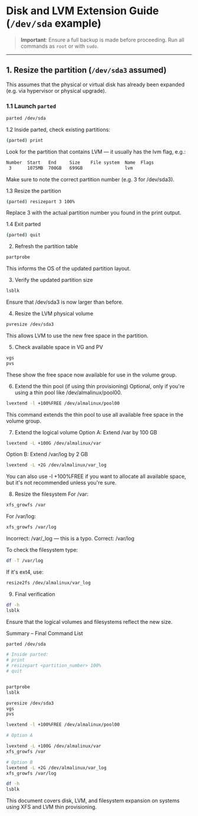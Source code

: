 # Disk and LVM Extension Guide (`/dev/sda` example)

> **Important**: Ensure a full backup is made before proceeding. Run all commands as `root` or with `sudo`.

---

## 1. Resize the partition (`/dev/sda3` assumed)

This assumes that the physical or virtual disk has already been expanded (e.g. via hypervisor or physical upgrade).

### 1.1 Launch `parted`

```bash
parted /dev/sda
```
1.2 Inside parted, check existing partitions:
```bash
(parted) print
```
Look for the partition that contains LVM — it usually has the lvm flag, e.g.:

```bash
Number  Start   End     Size    File system  Name  Flags
 3      1075MB  700GB   699GB                lvm
```
Make sure to note the correct partition number (e.g. 3 for /dev/sda3).

1.3 Resize the partition
```bash
(parted) resizepart 3 100%
```
Replace 3 with the actual partition number you found in the print output.

1.4 Exit parted
```bash
(parted) quit
```
2. Refresh the partition table
```bash
partprobe
```
This informs the OS of the updated partition layout.

3. Verify the updated partition size
```bash
lsblk
```
Ensure that /dev/sda3 is now larger than before.

4. Resize the LVM physical volume
```bash
pvresize /dev/sda3
```
This allows LVM to use the new free space in the partition.

5. Check available space in VG and PV
```bash
vgs
pvs
```
These show the free space now available for use in the volume group.

6. Extend the thin pool (if using thin provisioning)
Optional, only if you're using a thin pool like /dev/almalinux/pool00.

```bash
lvextend -l +100%FREE /dev/almalinux/pool00
```
This command extends the thin pool to use all available free space in the volume group.

7. Extend the logical volume
Option A: Extend /var by 100 GB
```bash
lvextend -L +100G /dev/almalinux/var
```
Option B: Extend /var/log by 2 GB
```bash
lvextend -L +2G /dev/almalinux/var_log
```
You can also use -l +100%FREE if you want to allocate all available space, but it's not recommended unless you're sure.

8. Resize the filesystem
For /var:
```bash
xfs_growfs /var
```
For /var/log:
```bash
xfs_growfs /var/log
```
Incorrect: /var/_log — this is a typo.
Correct: /var/log

To check the filesystem type:

```bash
df -T /var/log
```
If it's ext4, use:

```bash
resize2fs /dev/almalinux/var_log
```
9. Final verification
```bash
df -h
lsblk
```
Ensure that the logical volumes and filesystems reflect the new size.

Summary – Final Command List
```bash
parted /dev/sda

# Inside parted:
# print
# resizepart <partition_number> 100%
# quit


partprobe
lsblk

pvresize /dev/sda3
vgs
pvs

lvextend -l +100%FREE /dev/almalinux/pool00

# Option A

lvextend -L +100G /dev/almalinux/var
xfs_growfs /var

# Option B
lvextend -L +2G /dev/almalinux/var_log
xfs_growfs /var/log

df -h
lsblk
```
This document covers disk, LVM, and filesystem expansion on systems using XFS and LVM thin provisioning.

